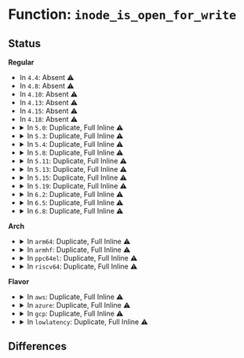 # Function: <code>inode_is_open_for_write</code>

## Status
<b>Regular</b>
<ul>
<li>
In <code>4.4</code>: Absent ⚠️
</li>
<li>
In <code>4.8</code>: Absent ⚠️
</li>
<li>
In <code>4.10</code>: Absent ⚠️
</li>
<li>
In <code>4.13</code>: Absent ⚠️
</li>
<li>
In <code>4.15</code>: Absent ⚠️
</li>
<li>
In <code>4.18</code>: Absent ⚠️
</li>
<li>
<details>
<summary>In <code>5.0</code>: Duplicate, Full Inline ⚠️</summary>

**Collision:** Static Duplication

**Inline:** Full

**Transformation:** False

**Instances:**

```
In fs/notify/fanotify/fanotify_user.c (ffffffff812fde8a)
Location: include/linux/fs.h:2888
Inline: True
Inline callers:
  - fs/notify/fanotify/fanotify_user.c:do_fanotify_mark
```
```
In fs/locks.c (ffffffff8131492d)
Location: include/linux/fs.h:2888
Inline: True
```
```
In security/integrity/ima/ima_main.c (ffffffff8146e90d)
Location: include/linux/fs.h:2888
Inline: True
Inline callers:
  - security/integrity/ima/ima_main.c:process_measurement
```
</details>
</li>
<li>
<details>
<summary>In <code>5.3</code>: Duplicate, Full Inline ⚠️</summary>

**Collision:** Static Duplication

**Inline:** Full

**Transformation:** False

**Instances:**

```
In fs/notify/fanotify/fanotify_user.c (ffffffff8131ebf4)
Location: include/linux/fs.h:2894
Inline: True
Inline callers:
  - fs/notify/fanotify/fanotify_user.c:do_fanotify_mark
```
```
In fs/locks.c (ffffffff813399ba)
Location: include/linux/fs.h:2894
Inline: True
Inline callers:
  - fs/locks.c:check_conflicting_open
```
```
In fs/ext4/inode.c (ffffffff81393c4f)
Location: include/linux/fs.h:2894
Inline: True
Inline callers:
  - fs/ext4/inode.c:ext4_da_update_reserve_space
```
```
In fs/ext4/mballoc.c (ffffffff8139ef11)
Location: include/linux/fs.h:2894
Inline: True
Inline callers:
  - fs/ext4/mballoc.c:ext4_mb_initialize_context
```
```
In security/integrity/ima/ima_main.c (ffffffff8149c1fa)
Location: include/linux/fs.h:2894
Inline: True
Inline callers:
  - security/integrity/ima/ima_main.c:process_measurement
```
</details>
</li>
<li>
<details>
<summary>In <code>5.4</code>: Duplicate, Full Inline ⚠️</summary>

**Collision:** Static Duplication

**Inline:** Full

**Transformation:** False

**Instances:**

```
In fs/notify/fanotify/fanotify_user.c (ffffffff813319d5)
Location: include/linux/fs.h:2956
Inline: True
Inline callers:
  - fs/notify/fanotify/fanotify_user.c:do_fanotify_mark
```
```
In fs/locks.c (ffffffff81351f0a)
Location: include/linux/fs.h:2956
Inline: True
Inline callers:
  - fs/locks.c:check_conflicting_open
```
```
In fs/ext4/inode.c (ffffffff813ac5ef)
Location: include/linux/fs.h:2956
Inline: True
Inline callers:
  - fs/ext4/inode.c:ext4_da_update_reserve_space
```
```
In fs/ext4/mballoc.c (ffffffff813b7d31)
Location: include/linux/fs.h:2956
Inline: True
Inline callers:
  - fs/ext4/mballoc.c:ext4_mb_initialize_context
```
```
In security/integrity/ima/ima_main.c (ffffffff814b62ec)
Location: include/linux/fs.h:2956
Inline: True
Inline callers:
  - security/integrity/ima/ima_main.c:process_measurement
```
</details>
</li>
<li>
<details>
<summary>In <code>5.8</code>: Duplicate, Full Inline ⚠️</summary>

**Collision:** Static Duplication

**Inline:** Full

**Transformation:** False

**Instances:**

```
In fs/notify/fanotify/fanotify_user.c (ffffffff8136c42a)
Location: include/linux/fs.h:2998
Inline: True
Inline callers:
  - fs/notify/fanotify/fanotify_user.c:do_fanotify_mark
```
```
In fs/locks.c (ffffffff8139897a)
Location: include/linux/fs.h:2998
Inline: True
Inline callers:
  - fs/locks.c:check_conflicting_open
```
```
In fs/ext4/inode.c (ffffffff813f88a7)
Location: include/linux/fs.h:2998
Inline: True
Inline callers:
  - fs/ext4/inode.c:ext4_da_update_reserve_space
```
```
In fs/ext4/mballoc.c (ffffffff8140335f)
Location: include/linux/fs.h:2998
Inline: True
Inline callers:
  - fs/ext4/mballoc.c:ext4_mb_initialize_context
```
```
In security/integrity/ima/ima_main.c (ffffffff81515523)
Location: include/linux/fs.h:2998
Inline: True
Inline callers:
  - security/integrity/ima/ima_main.c:process_measurement
```
</details>
</li>
<li>
<details>
<summary>In <code>5.11</code>: Duplicate, Full Inline ⚠️</summary>

**Collision:** Static Duplication

**Inline:** Full

**Transformation:** False

**Instances:**

```
In fs/notify/fanotify/fanotify_user.c (ffffffff81379d52)
Location: include/linux/fs.h:2833
Inline: True
Inline callers:
  - fs/notify/fanotify/fanotify_user.c:do_fanotify_mark
```
```
In fs/locks.c (ffffffff813aa45a)
Location: include/linux/fs.h:2833
Inline: True
Inline callers:
  - fs/locks.c:check_conflicting_open
```
```
In fs/ext4/inode.c (ffffffff8140af9b)
Location: include/linux/fs.h:2833
Inline: True
Inline callers:
  - fs/ext4/inode.c:ext4_da_update_reserve_space
```
```
In fs/ext4/mballoc.c (ffffffff81415df8)
Location: include/linux/fs.h:2833
Inline: True
Inline callers:
  - fs/ext4/mballoc.c:ext4_mb_initialize_context
```
```
In security/integrity/ima/ima_main.c (ffffffff81532ada)
Location: include/linux/fs.h:2833
Inline: True
Inline callers:
  - security/integrity/ima/ima_main.c:process_measurement
```
</details>
</li>
<li>
<details>
<summary>In <code>5.13</code>: Duplicate, Full Inline ⚠️</summary>

**Collision:** Static Duplication

**Inline:** Full

**Transformation:** False

**Instances:**

```
In fs/notify/fanotify/fanotify_user.c (ffffffff8138089b)
Location: include/linux/fs.h:3086
Inline: True
Inline callers:
  - fs/notify/fanotify/fanotify_user.c:do_fanotify_mark
```
```
In fs/locks.c (ffffffff813b1921)
Location: include/linux/fs.h:3086
Inline: True
Inline callers:
  - fs/locks.c:check_conflicting_open
```
```
In fs/ext4/inode.c (ffffffff8141115b)
Location: include/linux/fs.h:3086
Inline: True
Inline callers:
  - fs/ext4/inode.c:ext4_da_update_reserve_space
```
```
In fs/ext4/mballoc.c (ffffffff8141c323)
Location: include/linux/fs.h:3086
Inline: True
Inline callers:
  - fs/ext4/mballoc.c:ext4_mb_initialize_context
```
```
In security/integrity/ima/ima_main.c (ffffffff8153ad95)
Location: include/linux/fs.h:3086
Inline: True
Inline callers:
  - security/integrity/ima/ima_main.c:process_measurement
```
</details>
</li>
<li>
<details>
<summary>In <code>5.15</code>: Duplicate, Full Inline ⚠️</summary>

**Collision:** Static Duplication

**Inline:** Full

**Transformation:** False

**Instances:**

```
In mm/khugepaged.c (ffffffff8134efc2)
Location: include/linux/fs.h:3074
Inline: True
Inline callers:
  - mm/khugepaged.c:collapse_file
```
```
In fs/notify/fanotify/fanotify_user.c (ffffffff813cd6f5)
Location: include/linux/fs.h:3074
Inline: True
Inline callers:
  - fs/notify/fanotify/fanotify_user.c:do_fanotify_mark
```
```
In fs/locks.c (ffffffff81401611)
Location: include/linux/fs.h:3074
Inline: True
Inline callers:
  - fs/locks.c:check_conflicting_open
```
```
In fs/ext4/inode.c (ffffffff81463f74)
Location: include/linux/fs.h:3074
Inline: True
Inline callers:
  - fs/ext4/inode.c:ext4_da_update_reserve_space
```
```
In fs/ext4/mballoc.c (ffffffff8146f725)
Location: include/linux/fs.h:3074
Inline: True
Inline callers:
  - fs/ext4/mballoc.c:ext4_mb_initialize_context
```
```
In security/integrity/ima/ima_main.c (ffffffff815997a2)
Location: include/linux/fs.h:3074
Inline: True
Inline callers:
  - security/integrity/ima/ima_main.c:process_measurement
```
</details>
</li>
<li>
<details>
<summary>In <code>5.19</code>: Duplicate, Full Inline ⚠️</summary>

**Collision:** Static Duplication

**Inline:** Full

**Transformation:** False

**Instances:**

```
In mm/khugepaged.c (ffffffff813c5b40)
Location: include/linux/fs.h:2840
Inline: True
Inline callers:
  - mm/khugepaged.c:collapse_file
```
```
In fs/notify/fanotify/fanotify_user.c (ffffffff81456e37)
Location: include/linux/fs.h:2840
Inline: True
Inline callers:
  - fs/notify/fanotify/fanotify_user.c:do_fanotify_mark
```
```
In fs/locks.c (ffffffff81475936)
Location: include/linux/fs.h:2840
Inline: True
Inline callers:
  - fs/locks.c:check_conflicting_open
```
```
In fs/ext4/inode.c (ffffffff814e3482)
Location: include/linux/fs.h:2840
Inline: True
Inline callers:
  - fs/ext4/inode.c:ext4_da_update_reserve_space
```
```
In fs/ext4/mballoc.c (ffffffff814f0181)
Location: include/linux/fs.h:2840
Inline: True
Inline callers:
  - fs/ext4/mballoc.c:ext4_mb_initialize_context
```
```
In security/integrity/ima/ima_main.c (ffffffff8163e4f1)
Location: include/linux/fs.h:2840
Inline: True
Inline callers:
  - security/integrity/ima/ima_main.c:process_measurement
```
</details>
</li>
<li>
<details>
<summary>In <code>6.2</code>: Duplicate, Full Inline ⚠️</summary>

**Collision:** Static Duplication

**Inline:** Full

**Transformation:** False

**Instances:**

```
In mm/khugepaged.c (ffffffff8144a4fa)
Location: include/linux/fs.h:2994
Inline: True
Inline callers:
  - mm/khugepaged.c:collapse_file
```
```
In fs/notify/fanotify/fanotify_user.c (ffffffff814e5e06)
Location: include/linux/fs.h:2994
Inline: True
Inline callers:
  - fs/notify/fanotify/fanotify_user.c:do_fanotify_mark
```
```
In fs/locks.c (ffffffff81507e36)
Location: include/linux/fs.h:2994
Inline: True
Inline callers:
  - fs/locks.c:check_conflicting_open
```
```
In fs/ext4/inode.c (ffffffff8157c962)
Location: include/linux/fs.h:2994
Inline: True
Inline callers:
  - fs/ext4/inode.c:ext4_da_update_reserve_space
```
```
In fs/ext4/mballoc.c (ffffffff8158a2da)
Location: include/linux/fs.h:2994
Inline: True
Inline callers:
  - fs/ext4/mballoc.c:ext4_mb_initialize_context
```
```
In security/integrity/ima/ima_main.c (ffffffff816f611d)
Location: include/linux/fs.h:2994
Inline: True
Inline callers:
  - security/integrity/ima/ima_main.c:process_measurement
```
</details>
</li>
<li>
<details>
<summary>In <code>6.5</code>: Duplicate, Full Inline ⚠️</summary>

**Collision:** Static Duplication

**Inline:** Full

**Transformation:** False

**Instances:**

```
In mm/khugepaged.c (ffffffff8148082c)
Location: include/linux/fs.h:2608
Inline: True
Inline callers:
  - mm/khugepaged.c:collapse_file
```
```
In fs/notify/fanotify/fanotify_user.c (ffffffff8151c837)
Location: include/linux/fs.h:2608
Inline: True
Inline callers:
  - fs/notify/fanotify/fanotify_user.c:do_fanotify_mark
```
```
In fs/locks.c (ffffffff81541280)
Location: include/linux/fs.h:2608
Inline: True
```
```
In fs/ext4/inode.c (ffffffff815b3d62)
Location: include/linux/fs.h:2608
Inline: True
Inline callers:
  - fs/ext4/inode.c:ext4_da_update_reserve_space
```
```
In fs/ext4/mballoc.c (ffffffff815c0a7e)
Location: include/linux/fs.h:2608
Inline: True
Inline callers:
  - fs/ext4/mballoc.c:ext4_mb_initialize_context
```
```
In security/integrity/ima/ima_main.c (ffffffff817302cb)
Location: include/linux/fs.h:2608
Inline: True
Inline callers:
  - security/integrity/ima/ima_main.c:process_measurement
```
</details>
</li>
<li>
<details>
<summary>In <code>6.8</code>: Duplicate, Full Inline ⚠️</summary>

**Collision:** Static Duplication

**Inline:** Full

**Transformation:** False

**Instances:**

```
In mm/khugepaged.c (ffffffff814ae246)
Location: include/linux/fs.h:2892
Inline: True
Inline callers:
  - mm/khugepaged.c:collapse_file
```
```
In fs/notify/fanotify/fanotify_user.c (ffffffff81550d76)
Location: include/linux/fs.h:2892
Inline: True
Inline callers:
  - fs/notify/fanotify/fanotify_user.c:do_fanotify_mark
```
```
In fs/locks.c (ffffffff81576762)
Location: include/linux/fs.h:2892
Inline: True
```
```
In fs/ext4/inode.c (ffffffff815ecb77)
Location: include/linux/fs.h:2892
Inline: True
Inline callers:
  - fs/ext4/inode.c:ext4_da_update_reserve_space
```
```
In fs/ext4/mballoc.c (ffffffff815fa696)
Location: include/linux/fs.h:2892
Inline: True
Inline callers:
  - fs/ext4/mballoc.c:ext4_mb_initialize_context
```
```
In security/integrity/ima/ima_main.c (ffffffff81770caf)
Location: include/linux/fs.h:2892
Inline: True
Inline callers:
  - security/integrity/ima/ima_main.c:process_measurement
```
</details>
</li>
</ul>
<b>Arch</b>
<ul>
<li>
<details>
<summary>In <code>arm64</code>: Duplicate, Full Inline ⚠️</summary>

**Collision:** Static Duplication

**Inline:** Full

**Transformation:** False

**Instances:**

```
In fs/notify/fanotify/fanotify_user.c (ffff8000103eed10)
Location: include/linux/fs.h:2956
Inline: True
Inline callers:
  - fs/notify/fanotify/fanotify_user.c:do_fanotify_mark
```
```
In fs/locks.c (ffff80001041400c)
Location: include/linux/fs.h:2956
Inline: True
Inline callers:
  - fs/locks.c:check_conflicting_open
```
```
In fs/ext4/inode.c (ffff800010480d2c)
Location: include/linux/fs.h:2956
Inline: True
Inline callers:
  - fs/ext4/inode.c:ext4_da_update_reserve_space
```
```
In fs/ext4/mballoc.c (ffff80001048eb14)
Location: include/linux/fs.h:2956
Inline: True
Inline callers:
  - fs/ext4/mballoc.c:ext4_mb_initialize_context
```
```
In security/integrity/ima/ima_main.c (ffff8000105ae6d8)
Location: include/linux/fs.h:2956
Inline: True
Inline callers:
  - security/integrity/ima/ima_main.c:process_measurement
```
</details>
</li>
<li>
<details>
<summary>In <code>armhf</code>: Duplicate, Full Inline ⚠️</summary>

**Collision:** Static Duplication

**Inline:** Full

**Transformation:** False

**Instances:**

```
In fs/notify/fanotify/fanotify_user.c (c05c5dc4)
Location: include/linux/fs.h:2956
Inline: True
Inline callers:
  - fs/notify/fanotify/fanotify_user.c:__se_sys_fanotify_mark
```
```
In fs/locks.c (c05e0178)
Location: include/linux/fs.h:2956
Inline: True
Inline callers:
  - fs/locks.c:check_conflicting_open
```
```
In fs/ext4/inode.c (c0641e18)
Location: include/linux/fs.h:2956
Inline: True
Inline callers:
  - fs/ext4/inode.c:ext4_da_update_reserve_space
```
```
In fs/ext4/mballoc.c (c064f7dc)
Location: include/linux/fs.h:2956
Inline: True
Inline callers:
  - fs/ext4/mballoc.c:ext4_mb_initialize_context
```
```
In security/integrity/ima/ima_main.c (c075dd04)
Location: include/linux/fs.h:2956
Inline: True
Inline callers:
  - security/integrity/ima/ima_main.c:process_measurement
```
</details>
</li>
<li>
<details>
<summary>In <code>ppc64el</code>: Duplicate, Full Inline ⚠️</summary>

**Collision:** Static Duplication

**Inline:** Full

**Transformation:** False

**Instances:**

```
In fs/notify/fanotify/fanotify_user.c (c0000000004f7714)
Location: include/linux/fs.h:2956
Inline: True
Inline callers:
  - fs/notify/fanotify/fanotify_user.c:do_fanotify_mark
```
```
In fs/locks.c (c000000000522440)
Location: include/linux/fs.h:2956
Inline: True
Inline callers:
  - fs/locks.c:check_conflicting_open
```
```
In fs/ext4/inode.c (c0000000005a5110)
Location: include/linux/fs.h:2956
Inline: True
Inline callers:
  - fs/ext4/inode.c:ext4_da_update_reserve_space
```
```
In fs/ext4/mballoc.c (c0000000005b4c3c)
Location: include/linux/fs.h:2956
Inline: True
Inline callers:
  - fs/ext4/mballoc.c:ext4_mb_initialize_context
```
```
In security/integrity/ima/ima_main.c (c00000000072d53c)
Location: include/linux/fs.h:2956
Inline: True
Inline callers:
  - security/integrity/ima/ima_main.c:process_measurement
```
</details>
</li>
<li>
<details>
<summary>In <code>riscv64</code>: Duplicate, Full Inline ⚠️</summary>

**Collision:** Static Duplication

**Inline:** Full

**Transformation:** False

**Instances:**

```
In fs/notify/fanotify/fanotify_user.c (ffffffe0002a2c38)
Location: include/linux/fs.h:2956
Inline: True
Inline callers:
  - fs/notify/fanotify/fanotify_user.c:__se_sys_fanotify_mark
```
```
In fs/locks.c (ffffffe0002bb8f4)
Location: include/linux/fs.h:2956
Inline: True
Inline callers:
  - fs/locks.c:check_conflicting_open
```
```
In fs/ext4/inode.c (ffffffe000309ae8)
Location: include/linux/fs.h:2956
Inline: True
Inline callers:
  - fs/ext4/inode.c:ext4_da_update_reserve_space
```
```
In fs/ext4/mballoc.c (ffffffe0003134a2)
Location: include/linux/fs.h:2956
Inline: True
Inline callers:
  - fs/ext4/mballoc.c:ext4_mb_initialize_context
```
```
In security/integrity/ima/ima_main.c (ffffffe0003f6844)
Location: include/linux/fs.h:2956
Inline: True
Inline callers:
  - security/integrity/ima/ima_main.c:process_measurement
```
</details>
</li>
</ul>
<b>Flavor</b>
<ul>
<li>
<details>
<summary>In <code>aws</code>: Duplicate, Full Inline ⚠️</summary>

**Collision:** Static Duplication

**Inline:** Full

**Transformation:** False

**Instances:**

```
In fs/notify/fanotify/fanotify_user.c (ffffffff81329fb5)
Location: include/linux/fs.h:2956
Inline: True
Inline callers:
  - fs/notify/fanotify/fanotify_user.c:do_fanotify_mark
```
```
In fs/locks.c (ffffffff8134a4ea)
Location: include/linux/fs.h:2956
Inline: True
Inline callers:
  - fs/locks.c:check_conflicting_open
```
```
In fs/ext4/inode.c (ffffffff813a4bcf)
Location: include/linux/fs.h:2956
Inline: True
Inline callers:
  - fs/ext4/inode.c:ext4_da_update_reserve_space
```
```
In fs/ext4/mballoc.c (ffffffff813b0311)
Location: include/linux/fs.h:2956
Inline: True
Inline callers:
  - fs/ext4/mballoc.c:ext4_mb_initialize_context
```
```
In security/integrity/ima/ima_main.c (ffffffff814ae8cc)
Location: include/linux/fs.h:2956
Inline: True
Inline callers:
  - security/integrity/ima/ima_main.c:process_measurement
```
</details>
</li>
<li>
<details>
<summary>In <code>azure</code>: Duplicate, Full Inline ⚠️</summary>

**Collision:** Static Duplication

**Inline:** Full

**Transformation:** False

**Instances:**

```
In fs/notify/fanotify/fanotify_user.c (ffffffff8131ab55)
Location: include/linux/fs.h:2956
Inline: True
Inline callers:
  - fs/notify/fanotify/fanotify_user.c:do_fanotify_mark
```
```
In fs/locks.c (ffffffff8133b1ca)
Location: include/linux/fs.h:2956
Inline: True
Inline callers:
  - fs/locks.c:check_conflicting_open
```
```
In fs/ext4/inode.c (ffffffff8139565f)
Location: include/linux/fs.h:2956
Inline: True
Inline callers:
  - fs/ext4/inode.c:ext4_da_update_reserve_space
```
```
In fs/ext4/mballoc.c (ffffffff813a0da1)
Location: include/linux/fs.h:2956
Inline: True
Inline callers:
  - fs/ext4/mballoc.c:ext4_mb_initialize_context
```
```
In security/integrity/ima/ima_main.c (ffffffff8149f2ec)
Location: include/linux/fs.h:2956
Inline: True
Inline callers:
  - security/integrity/ima/ima_main.c:process_measurement
```
</details>
</li>
<li>
<details>
<summary>In <code>gcp</code>: Duplicate, Full Inline ⚠️</summary>

**Collision:** Static Duplication

**Inline:** Full

**Transformation:** False

**Instances:**

```
In fs/notify/fanotify/fanotify_user.c (ffffffff81327a85)
Location: include/linux/fs.h:2956
Inline: True
Inline callers:
  - fs/notify/fanotify/fanotify_user.c:do_fanotify_mark
```
```
In fs/locks.c (ffffffff81347fba)
Location: include/linux/fs.h:2956
Inline: True
Inline callers:
  - fs/locks.c:check_conflicting_open
```
```
In fs/ext4/inode.c (ffffffff813a242f)
Location: include/linux/fs.h:2956
Inline: True
Inline callers:
  - fs/ext4/inode.c:ext4_da_update_reserve_space
```
```
In fs/ext4/mballoc.c (ffffffff813adb71)
Location: include/linux/fs.h:2956
Inline: True
Inline callers:
  - fs/ext4/mballoc.c:ext4_mb_initialize_context
```
```
In security/integrity/ima/ima_main.c (ffffffff814aa96c)
Location: include/linux/fs.h:2956
Inline: True
Inline callers:
  - security/integrity/ima/ima_main.c:process_measurement
```
</details>
</li>
<li>
<details>
<summary>In <code>lowlatency</code>: Duplicate, Full Inline ⚠️</summary>

**Collision:** Static Duplication

**Inline:** Full

**Transformation:** False

**Instances:**

```
In fs/notify/fanotify/fanotify_user.c (ffffffff81339ea5)
Location: include/linux/fs.h:2956
Inline: True
Inline callers:
  - fs/notify/fanotify/fanotify_user.c:do_fanotify_mark
```
```
In fs/locks.c (ffffffff8135b3ca)
Location: include/linux/fs.h:2956
Inline: True
Inline callers:
  - fs/locks.c:check_conflicting_open
```
```
In fs/ext4/inode.c (ffffffff813b6afd)
Location: include/linux/fs.h:2956
Inline: True
Inline callers:
  - fs/ext4/inode.c:ext4_da_update_reserve_space
```
```
In fs/ext4/mballoc.c (ffffffff813c2531)
Location: include/linux/fs.h:2956
Inline: True
Inline callers:
  - fs/ext4/mballoc.c:ext4_mb_initialize_context
```
```
In security/integrity/ima/ima_main.c (ffffffff814c33ac)
Location: include/linux/fs.h:2956
Inline: True
Inline callers:
  - security/integrity/ima/ima_main.c:process_measurement
```
</details>
</li>
</ul>

## Differences
